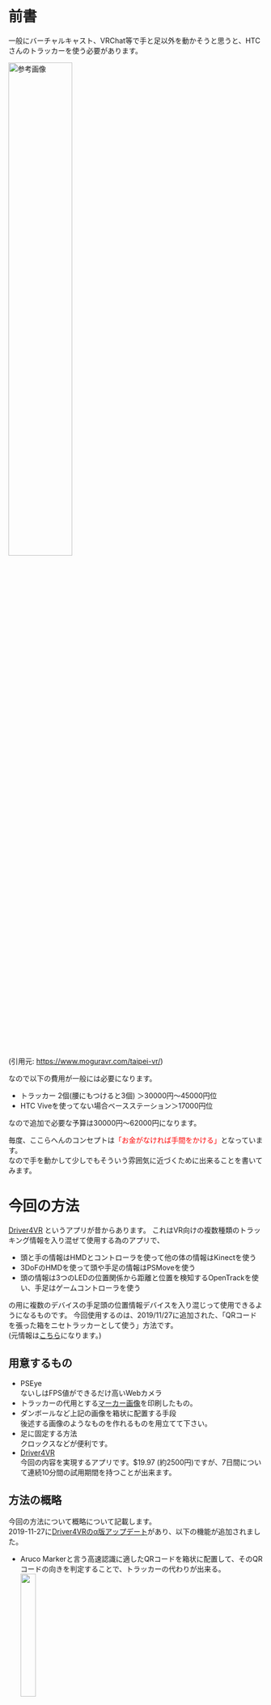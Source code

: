 ﻿# 前書
一般にバーチャルキャスト、VRChat等で手と足以外を動かそうと思うと、HTCさんのトラッカーを使う必要があります。

<img src="https://www.moguravr.com/wp-content/uploads/2017/02/201702011112078000-1.jpg" width="50%" alt="参考画像"/>

(引用元: https://www.moguravr.com/taipei-vr/)

なので以下の費用が一般には必要になります。

* トラッカー 2個(腰にもつけると3個) ＞30000円～45000円位
* HTC Viveを使ってない場合ベースステーション＞17000円位

なので追加で必要な予算は30000円～62000円になります。

毎度、ここらへんのコンセプトは<span style="color: red;">「お金がなければ手間をかける」</span>となっています。<br>
なので手を動かして少しでもそういう雰囲気に近づくために出来ることを書いてみます。


# 今回の方法

[Driver4VR](https://www.driver4vr.com/) というアプリが昔からあります。
これはVR向けの複数種類のトラッキング情報を入り混ぜて使用する為のアプリで、
* 頭と手の情報はHMDとコントローラを使って他の体の情報はKinectを使う
* 3DoFのHMDを使って頭や手足の情報はPSMoveを使う
* 頭の情報は3つのLEDの位置関係から距離と位置を検知するOpenTrackを使い、手足はゲームコントローラを使う

の用に複数のデバイスの手足頭の位置情報デバイスを入り混じって使用できるようになるものです。
今回使用するのは、2019/11/27に追加された、「QRコードを張った箱をニセトラッカーとして使う」方法です。<br>
(元情報は[こちら](https://www.driver4vr.com/forums/topic/driver4vr-body-tracking-with-camera-markers-alpha-relase-1/)になります。)

## 用意するもの
* PSEye<br>
  ないしはFPS値ができるだけ高いWebカメラ
* トラッカーの代用とする[マーカー画像](https://www.driver4vr.com/files/Driver4VR%20Markers-Alpha1.pdf)を印刷したもの。
* ダンボールなど上記の画像を箱状に配置する手段<br>
後述する画像のようなものを作れるものを用立てて下さい。
* 足に固定する方法<br>
クロックスなどが便利です。
* [Driver4VR](https://www.driver4vr.com/) <br>今回の内容を実現するアプリです。$19.97 (約2500円)ですが、7日間について連続10分間の試用期間を持つことが出来ます。

## 方法の概略

今回の方法について概略について記載します。<br>
2019-11-27に[Driver4VRのα版アップデート](https://www.driver4vr.com/forums/topic/driver4vr-body-tracking-with-camera-markers-alpha-relase-1/)があり、以下の機能が追加されました。
* Aruco Markerと言う高速認識に適したQRコードを箱状に配置して、そのQRコードの向きを判定することで、トラッカーの代わりが出来る。<br>
  <img src="https://bmimg.nicovideo.jp/image/ch2636926/241815/19703aa6985cbe6d2c9cae6aef8d836fb5f9a7b7.jpg" width="25%">
* トラッカーを撮影するカメラが1つ必要でそれがあれば場所を特定することが出来る。<br>
カメラの性能が必要で、出来れば60fpsで撮影可能なものが必要なのですが、恐らく一番安価で入手可能な60fps出すことが出来るWebカメラが中古のPSEyeになります。<br>基本的に中古のPSEyeは現在1500円～3000円位で買うことが出来ます。
* 2個のAruco Markerの箱を足につけて、足トラの代替とする。

んでは実際の方法になります。

### マーカーを作る
1. [マーカー画像](https://www.driver4vr.com/files/Driver4VR%20Markers-Alpha1.pdf)を印刷します。<br>試してみた所、カメラから220cm x 140cm 程の範囲をトラッキングしようと思った際には、マーカーのサイズは13cm四方が必要でした。640x480ではそれより小さくなると判別できないようです。<br>A5サイズで印刷すると丁度13cm四方になります。<br>四方＋天井の合計５枚で１セットになります
2. 足につけるための箱を作ります。<br>足を囲う形で配置する必要があります。つま先、かかと、足の左右についてQRコードを配置する必要があるので自分は写真のような形にしました。<br><img src="https://bmimg.nicovideo.jp/image/ch2636926/241855/efeab96738b361ebc8d9b9ef0bd84e4bf93e2656.jpg" width="25%">
3.  箱を靴などに固定します。自分は紐で固定していますが自分で良い方法があるればそれを使ってください。マーカーを貼るより先にやっておいたほうが楽と思われます。後述のマーカーを貼った画像を参考にしてください。
4.  箱にマーカーを貼ります。<br>1のマーカー画像には下にラベルがあります。マーカー画像には種類があり、それを意識して貼り付ける必要があります。<br>
    * Key Marker<br>認識の中心になるマーカーです。Tracker0は0番、Tracker1は6番の数字が割り振られています。<br>足の甲の場所に張ってください。理由は後述します。
    * Secondery Marker<br>前後左右に貼ってください。必要なことは __<span style="color: red;">必ずKey Markerと同時に見えることができる場所に貼る</span>__ 事です。後のキャリブレーションにて5枚のQRコードの位置関係を把握するために必要なようです。<br><img src="https://bmimg.nicovideo.jp/image/ch2636926/241856/dcbd35a6a71e4c4f396aec1428ed82dc9fbb6bc0.jpg" width="75%"><br>矢印が書いてある箇所がKey Markerです。<br>これで他の４面は必ずKeyMarkerと隣り合った状態になります。

これを左右２足分作ります。
Tracker0とTracker1の紙がありますので混同しないようにしましょう。
自分は貼り付けるのに両面テープを使いました。最初は糊を使ったのですが水分で紙が波打つ事がありそれを避けられます。

### カメラを設置する

カメラを設置します。<br>PSEyeがおすすめなのでその設置について記載します。他のWebカメラについては各Webカメラの取扱説明書に従っていただくことになると思います。<br>
カメラの設置については部屋の状況によって良い方法がまちまちと思います。なので自分が実際に設置してみて必要と思った要件について書こうと思います。

*  カメラ位置は低いほうが良い<br>当初は上から見下ろす形が良いかと思い高いとろこにつけていましたが、後述の理由により低いところが良いと判明しました。必要な床と自分の足が動く範囲について写る所で低めにしてください。
*  画角は地面と平行のほうが良い<br>前後の動きをした際に床面に対して仮想のトラッカーが動くわけですが、どうやらカメラの水平面を地面として動かしているようです。なのでカメラを下向きに設置すると、手前に行くと空を飛び、奥に行くと地面にめり込みます。<br><img src="位置関係説明の画像">

自分は３脚を一番低い位置で備え付けて、スマホを挟み込むタイプのマウントでPSEyeを固定しました。これで２m四方位の空間を追いかけることができます。

  PSEyeは内臓のドライバでは使用することができないので、専用のドライバをインストールする必要があります。<br>自分の知る限りではIPI Softさんのドライバーを使うのが一番ラクでした。<br>[こちら](https://github.com/psmoveservice/PSMoveService/wiki/PSEye-Software-Setup-(Windows))の「Option A) IPIsoft PSEYE Driver Installation」に書いてあるものをインストールするのが良いと思います。

### Driver4VRをインストールする

今回の方法の肝であるDriver4VRをインストールします。[こちら](https://www.driver4vr.com/download/)からダウンロードしてください。購入の有無を確認するためにアカウント登録を要求されます。<br>
購入とセットアップについては[こちらが](http://kurotori4423.hatenablog.com/entry/2017/12/25/223120)わかりやすいです。

### マーカーのキャリブレーション

ここまでで行ったら、マーカーを使えるようにする作業になります。<br>
箱に貼ったマーカーの位置関係をDriver4VRに登録する作業になります。

1. Driver4VRを起動してBODY TRACKINGの項を「camera marker」に切り替えます<br><img src="https://bmimg.nicovideo.jp/image/ch2636926/242026/8a8a49a0d56a8c13d9b97a17400611648d189898.png">
2. 上のStatusの所にある「Start Driver4VR」ボタンを押して開始します。<br><img src="https://bmimg.nicovideo.jp/image/ch2636926/242030/422d1c12dfe9b85d4f3369248482da2a9dd5c88c.png">
3. 「Camera Marker settings」を押して対象の画面を表示します。<br>カメラの種類を選んで画面に出るようにします。<br><img src="https://bmimg.nicovideo.jp/image/ch2636926/242029/76177bfca4b00729add4d5c01ea0244d844ca682.png">
4. 最初は「Marker Caribration」の項がすべて「not caribrated」になっていると思います。写真のようにKeyMarkerともう一つのマーカーがセットで映るようにすると、しばらく経って「Caribrated」になります。<br>全て変わったらマーカーのセットが出来上がりです。Tracker 0とTracker 1双方についてやってください。<br><img src="https://bmimg.nicovideo.jp/image/ch2636926/242027/422041b717bb695eae7c277f84dce132f35991b3.png">

ここまで終わったらCamera Marker settings 画面を閉じることができます。

### 仮想トラッカーのキャリブレーション

ここまで来るとQRコードのマーカーとSteam内での仮想トラッカーが連動するようになっています。<br>
ただ仮想トラッカーの位置と、実際の自分の足の位置がずれているので位置を合わせる必要があります。




